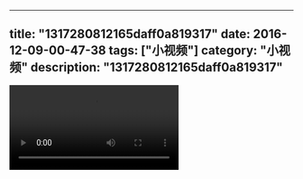 
---
title: "1317280812165daff0a819317"
date: 2016-12-09-00-47-38
tags: ["小视频"]
category: "小视频"
description: "1317280812165daff0a819317"
---
<video src="http://ohtsqip0g.bkt.clouddn.com/1317280812165daff0a819317.mp4" controls="controls"></video>
